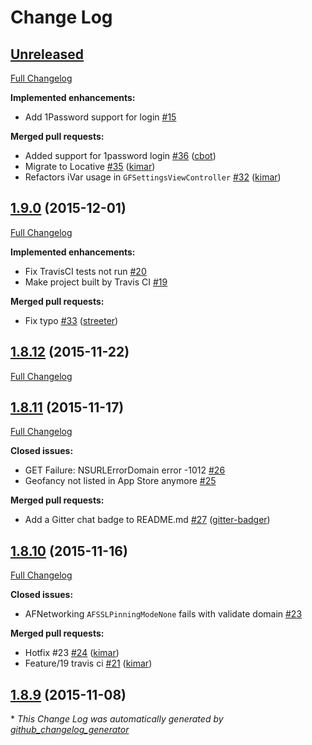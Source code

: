 # Change Log

## [Unreleased](https://github.com/LocativeHQ/ios-app/tree/HEAD)

[Full Changelog](https://github.com/LocativeHQ/ios-app/compare/1.9.0...HEAD)

**Implemented enhancements:**

- Add 1Password support for login [\#15](https://github.com/LocativeHQ/ios-app/issues/15)

**Merged pull requests:**

- Added support for 1password login [\#36](https://github.com/LocativeHQ/ios-app/pull/36) ([cbot](https://github.com/cbot))
- Migrate to Locative [\#35](https://github.com/LocativeHQ/ios-app/pull/35) ([kimar](https://github.com/kimar))
- Refactors iVar usage in `GFSettingsViewController` [\#32](https://github.com/LocativeHQ/ios-app/pull/32) ([kimar](https://github.com/kimar))

## [1.9.0](https://github.com/LocativeHQ/ios-app/tree/1.9.0) (2015-12-01)
[Full Changelog](https://github.com/LocativeHQ/ios-app/compare/1.8.12...1.9.0)

**Implemented enhancements:**

- Fix TravisCI tests not run [\#20](https://github.com/LocativeHQ/ios-app/issues/20)
- Make project built by Travis CI [\#19](https://github.com/LocativeHQ/ios-app/issues/19)

**Merged pull requests:**

- Fix typo [\#33](https://github.com/LocativeHQ/ios-app/pull/33) ([streeter](https://github.com/streeter))

## [1.8.12](https://github.com/LocativeHQ/ios-app/tree/1.8.12) (2015-11-22)
[Full Changelog](https://github.com/LocativeHQ/ios-app/compare/1.8.11...1.8.12)

## [1.8.11](https://github.com/LocativeHQ/ios-app/tree/1.8.11) (2015-11-17)
[Full Changelog](https://github.com/LocativeHQ/ios-app/compare/1.8.10...1.8.11)

**Closed issues:**

- GET Failure: NSURLErrorDomain error -1012 [\#26](https://github.com/LocativeHQ/ios-app/issues/26)
- Geofancy not listed in App Store anymore [\#25](https://github.com/LocativeHQ/ios-app/issues/25)

**Merged pull requests:**

- Add a Gitter chat badge to README.md [\#27](https://github.com/LocativeHQ/ios-app/pull/27) ([gitter-badger](https://github.com/gitter-badger))

## [1.8.10](https://github.com/LocativeHQ/ios-app/tree/1.8.10) (2015-11-16)
[Full Changelog](https://github.com/LocativeHQ/ios-app/compare/1.8.9...1.8.10)

**Closed issues:**

- AFNetworking `AFSSLPinningModeNone` fails with validate domain [\#23](https://github.com/LocativeHQ/ios-app/issues/23)

**Merged pull requests:**

- Hotfix \#23 [\#24](https://github.com/LocativeHQ/ios-app/pull/24) ([kimar](https://github.com/kimar))
- Feature/19 travis ci [\#21](https://github.com/LocativeHQ/ios-app/pull/21) ([kimar](https://github.com/kimar))

## [1.8.9](https://github.com/LocativeHQ/ios-app/tree/1.8.9) (2015-11-08)


\* *This Change Log was automatically generated by [github_changelog_generator](https://github.com/skywinder/Github-Changelog-Generator)*